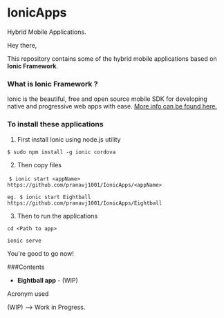 # IonicApps
Hybrid Mobile Applications.

Hey there,

This repository contains some of the hybrid mobile applications based on **Ionic Framework**.

### What is Ionic Framework ?
Ionic is the beautiful, free and open source mobile SDK for developing native and progressive web apps with ease.
[More info can be found here.](https://ionicframework.com/)

### To install these applications

1. First install Ionic using node.js utility

  ``` $ sudo npm install -g ionic cordova ```

2. Then copy files

  ```$ ionic start <appName> https://github.com/pranavj1001/IonicApps/<appName>```

  ```eg. $ ionic start Eightball https://github.com/pranavj1001/IonicApps/Eightball```

3. Then to run the applications

  ```cd <Path to app>```

  ```ionic serve```
  
You're good to go now!

###Contents

* **Eightball app** - (WIP)



Acronym used

(WIP) --> Work in Progress.

